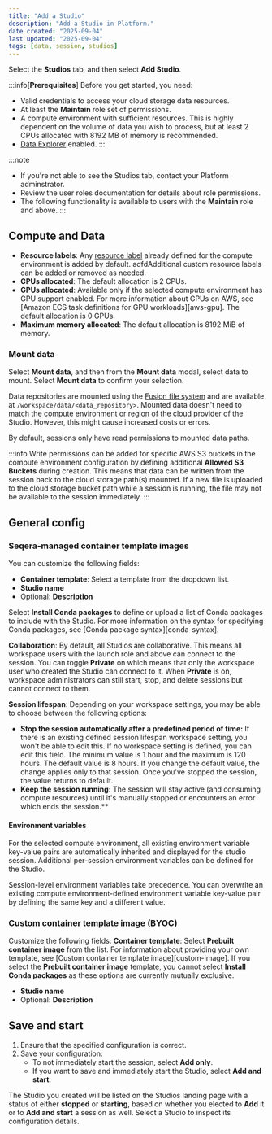 ```yaml
---
title: "Add a Studio"
description: "Add a Studio in Platform."
date created: "2025-09-04"
last updated: "2025-09-04"
tags: [data, session, studios]
---
```


Select the **Studios** tab, and then select **Add Studio**.

:::info[**Prerequisites**]
Before you get started, you need:

- Valid credentials to access your cloud storage data resources.
- At least the **Maintain** role set of permissions.
- A compute environment with sufficient resources. This is highly dependent on the volume of data you wish to process, but at least 2 CPUs allocated with 8192 MB of memory is recommended.
- [Data Explorer](../data/data-explorer) enabled.
:::

:::note
- If you're not able to see the Studios tab, contact your Platform adminstrator.
- Review the user roles documentation for details about role permissions.
- The following functionality is available to users with the **Maintain** role and above.
:::

## Compute and Data

- **Resource labels**: Any [resource label](../labels/overview) already defined for the compute environment is added by default. adfdAdditional custom resource labels can be added or removed as needed.
- **CPUs allocated**: The default allocation is 2 CPUs.
- **GPUs allocated**: Available only if the selected compute environment has GPU support enabled. For more information about GPUs on AWS, see [Amazon ECS task definitions for GPU workloads][aws-gpu]. The default allocation is 0 GPUs.
- **Maximum memory allocated**: The default allocation is 8192 MiB of memory.
   
### Mount data

Select **Mount data**, and then from the **Mount data** modal, select data to mount. Select **Mount data** to confirm your selection.

Data repositories are mounted using the [Fusion file system](https://docs.seqera.io/fusion) and are available at `/workspace/data/<data_repository>`. Mounted data doesn't need to match the compute environment or region of the cloud provider of the Studio. However, this might cause increased costs or errors.

By default, sessions only have read permissions to mounted data paths. 

:::info
Write permissions can be added for specific AWS S3 buckets in the compute environment configuration by defining additional **Allowed S3 Buckets** during creation. This means that data can be written from the session back to the cloud storage path(s) mounted. If a new file is uploaded to the cloud storage bucket path while a session is running, the file may not be available to the session immediately.
:::

## General config

### Seqera-managed container template images

You can customize the following fields:
- **Container template**: Select a template from the dropdown list.
- **Studio name**
- Optional: **Description**

Select **Install Conda packages** to define or upload a list of Conda packages to include with the Studio. For more information on the syntax for specifying Conda packages, see [Conda package syntax][conda-syntax].

**Collaboration**: By default, all Studios are collaborative. This means all workspace users with the launch role and above can connect to the session. You can toggle **Private** on which means that only the workspace user who created the Studio can connect to it. When **Private** is on, workspace administrators can still start, stop, and delete sessions but cannot connect to them.

**Session lifespan**: Depending on your workspace settings, you may be able to choose between the following options:

- **Stop the session automatically after a predefined period of time:** If there is an existing defined session lifespan workspace setting, you won't be able to edit this. If no workspace setting is defined, you can edit this field. The minimum value is 1 hour and the maximum is 120 hours. The default value is 8 hours. If you change the default value, the change applies only to that session. Once you've stopped the session, the value returns to default.
- **Keep the session running:** The session will stay active (and consuming compute resources) until it's manually stopped or encounters an error which ends the session.**

#### Environment variables

For the selected compute environment, all existing environment variable key-value pairs are automatically inherited and displayed for the studio session. Additional per-session environment variables can be defined for the Studio.
     
Session-level environment variables take precedence. You can overwrite an existing compute environment-defined environment variable key-value pair by defining the same key and a different value.

### Custom container template image (BYOC)

Customize the following fields:
 **Container template**: Select **Prebuilt container image** from the list. For information about providing your own template, see [Custom container template image][custom-image].
 If you select the **Prebuilt container image** template, you cannot select **Install Conda packages** as these options are currently mutually exclusive.
 - **Studio name**
- Optional: **Description**

## Save and start

   1. Ensure that the specified configuration is correct.
   1. Save your configuration:
      - To not immediately start the session, select **Add only**.
      - If you want to save and immediately start the Studio, select **Add and start**.

The Studio you created will be listed on the Studios landing page with a status of either **stopped** or **starting**, based on whether you elected to **Add** it or to **Add and start** a session as well. Select a Studio to inspect its configuration details. 
